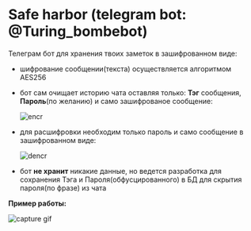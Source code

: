 # Safe harbor (telegram bot: @Turing_bombebot)
Телеграм бот для хранения твоих заметок в зашифрованном виде:
  - шифрование сообщении(текста) осуществляется алгоритмом AES256
  - бот сам очищает историю чата оставляя только: **Тэг** сообщения, **Пароль**(по желанию) и само зашифрованое сообщение:
  
    ![encr](https://user-images.githubusercontent.com/70142930/124513556-b6419c80-dde3-11eb-84fc-57a3b48d2331.png)
  - для расшифровки необходим только пароль и само сообщение в зашифрованном виде:
  
    ![dencr](https://user-images.githubusercontent.com/70142930/124513618-d7a28880-dde3-11eb-9b1d-846f4f4040d7.png)

  - бот **не хранит** никакие данные, но ведется разработка для сохранения Тэга и Пароля(обфусцированного) в БД для скрытия пароля(по фразе) из чата  

**Пример работы:**

![capture gif](https://user-images.githubusercontent.com/70142930/124514579-091c5380-dde6-11eb-86b1-d2420af43ec9.gif)

